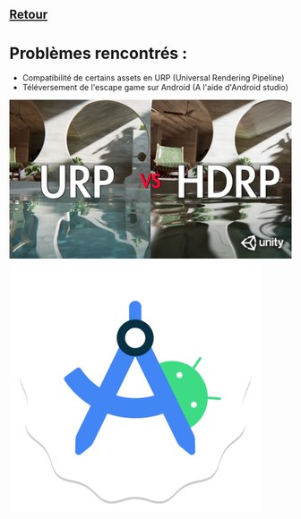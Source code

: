 ## [Retour](/Readme.md)

# Problèmes rencontrés :

- Compatibilité de certains assets en URP (Universal Rendering Pipeline)
- Téléversement de l'escape game sur Android (A l'aide d'Android studio)

<img src="/Images/urp_unity.jpg" alt="Unity_urp" width="700">
<img src="/Images/android_studio_logo.png" alt="androidstudio" width="450">
